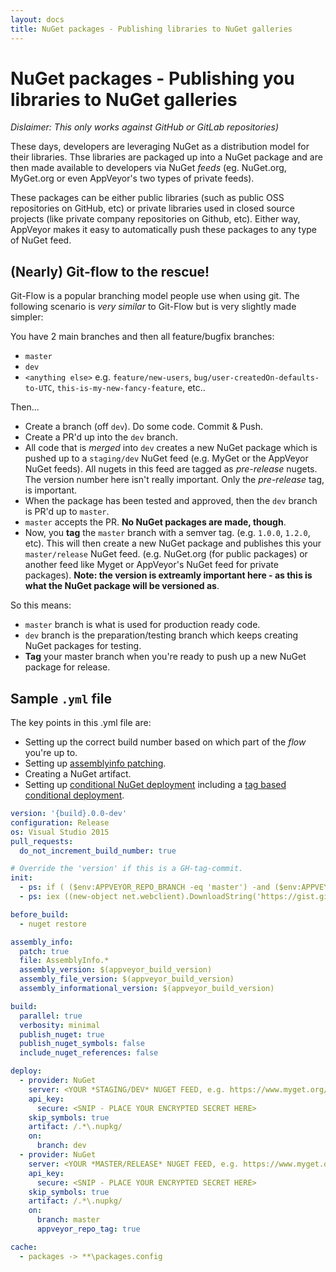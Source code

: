 ```yaml
---
layout: docs
title: NuGet packages - Publishing libraries to NuGet galleries
---
```


# NuGet packages - Publishing you libraries to NuGet galleries

*Dislaimer: This only works against GitHub or GitLab repositories)*

These days, developers are leveraging NuGet as a distribution model for their libraries. Thse libraries are packaged up into a NuGet package and are then made available to developers via NuGet *feeds* (eg. NuGet.org, MyGet.org or even AppVeyor's two types of private feeds).

These packages can be either public libraries (such as public OSS repositories on GitHub, etc) or private libraries used in closed source projects (like private company repositories on Github, etc).
Either way, AppVeyor makes it easy to automatically push these packages to any type of NuGet feed.

## (Nearly) Git-flow to the rescue!

Git-Flow is a popular branching model people use when using git. The following scenario is *very similar* to Git-Flow but is very slightly made simpler:

You have 2 main branches and then all feature/bugfix branches:

* `master`
* `dev`
* `<anything else>` e.g. `feature/new-users`, `bug/user-createdOn-defaults-to-UTC`, `this-is-my-new-fancy-feature`, etc..

Then...

* Create a branch (off `dev`). Do some code. Commit & Push.
* Create a PR'd up into the `dev` branch.
* All code that is *merged* into `dev` creates a new NuGet package which is pushed up to a `staging/dev` NuGet feed (e.g. MyGet or the AppVeyor NuGet feeds). All nugets in this feed are tagged as *pre-release* nugets. The version number here isn't really important. Only the *pre-release* tag, is important.
* When the package has been tested and approved, then the `dev` branch is PR'd up to `master`.
* `master` accepts the PR. **No NuGet packages are made, though**.
* Now, you **tag** the `master` branch with a semver tag. (e.g. `1.0.0`, `1.2.0`, etc). This will then create a new NuGet package and publishes this your `master/release` NuGet feed. (e.g. NuGet.org (for public packages) or another feed like Myget or AppVeyor's NuGet feed for private packages). **Note: the version is extreamly important here - as this is what the NuGet package will be versioned as**.

So this means:

* `master` branch is what is used for production ready code.
* `dev` branch is the preparation/testing branch which keeps creating NuGet packages for testing.
* **Tag** your master branch when you're ready to push up a new NuGet package for release.

## Sample `.yml` file

The key points in this .yml file are:

* Setting up the correct build number based on which part of the *flow* you're up to.
* Setting up [assemblyinfo patching](/docs/build-configuration/#assemblyinfo-patching).
* Creating a NuGet artifact.
* Setting up [conditional NuGet deployment](/docs/deployment/#conditional-deployment) including a [tag based conditional deployment](/docs/deployment/#deploy-on-tag-github-and-gitlab-only).

```yaml
version: '{build}.0.0-dev'
configuration: Release
os: Visual Studio 2015
pull_requests:
  do_not_increment_build_number: true

# Override the 'version' if this is a GH-tag-commit.
init:
  - ps: if ( ($env:APPVEYOR_REPO_BRANCH -eq 'master') -and ($env:APPVEYOR_REPO_TAG -eq $TRUE) ) { Update-AppveyorBuild -Version "$env:APPVEYOR_REPO_TAG_NAME" }
  - ps: iex ((new-object net.webclient).DownloadString('https://gist.githubusercontent.com/PureKrome/0f79e25693d574807939/raw/4a00b443bd9ad908768593244fc08061ec8e1ccc/appveyor-build-info.ps'))

before_build:
  - nuget restore

assembly_info:
  patch: true
  file: AssemblyInfo.*
  assembly_version: $(appveyor_build_version)
  assembly_file_version: $(appveyor_build_version)
  assembly_informational_version: $(appveyor_build_version)

build:
  parallel: true
  verbosity: minimal
  publish_nuget: true
  publish_nuget_symbols: false
  include_nuget_references: false

deploy:
  - provider: NuGet
    server: <YOUR *STAGING/DEV* NUGET FEED, e.g. https://www.myget.org/F/<someFeed>/api/v2/package>
    api_key:
      secure: <SNIP - PLACE YOUR ENCRYPTED SECRET HERE>
    skip_symbols: true
    artifact: /.*\.nupkg/
    on:
      branch: dev
  - provider: NuGet
    server: <YOUR *MASTER/RELEASE* NUGET FEED, e.g. https://www.myget.org/F/<someFeed>/api/v2/package>
    api_key:
      secure: <SNIP - PLACE YOUR ENCRYPTED SECRET HERE>
    skip_symbols: true
    artifact: /.*\.nupkg/
    on:
      branch: master
      appveyor_repo_tag: true

cache:
  - packages -> **\packages.config
```
